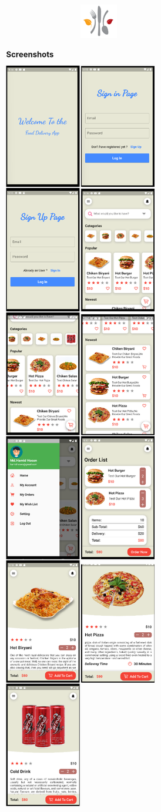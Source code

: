<p align="center"> 
  <tr>
     <td><img src="/assets/icon.png" width=100 ></td>
  </tr>
 </p>
 
 ## Screenshots
 <img src="./assets/app_image/img-1.png" width=200> <img src="./assets/app_image/img-2.png" width=200> <img src="./assets/app_image/img-3.png" width=200> <img src="./assets/app_image/img-4.png" width=200> <img src="./assets/app_image/img-5.png" width=200> <img src="./assets/app_image/img-6.png" width=200> <img src="./assets/app_image/img-7.png" width=200> <img src="./assets/app_image/img-8.png" width=200> <img src="./assets/app_image/img-9.png" width=200> <img src="./assets/app_image/img-10.png" width=200> <img src="./assets/app_image/img-11.png" width=200> 
